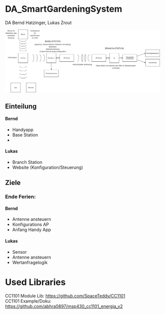 # DA_SmartGardeningSystem
DA Bernd Hatzinger, Lukas Zrout

<img src="./Aufgabenstellung/SmartGardeningSystem_V2.png">

## Einteilung
#### Bernd
- Handyapp
- Base Station
- 
#### Lukas
- Branch Station
- Website (Konfiguration/Steuerung)

## Ziele
### Ende Ferien:
#### Bernd
- Antenne ansteuern
- Konfigurations AP
- Anfang Handy App
#### Lukas
- Sensor
- Antenne ansteuern
- Wertanfragelogik

# Used Libraries

CC1101 Module Lib: https://github.com/SpaceTeddy/CC1101<br>
CC1101 Example/Doku: https://github.com/abhra0897/msp430_cc1101_energia_v2
